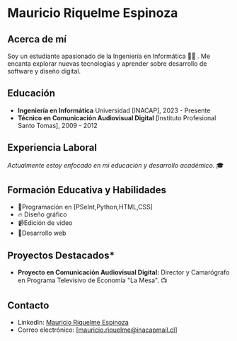 # Mauricio Riquelme Espinoza

## Acerca de mí
Soy un estudiante apasionado de la Ingeniería en Informática 👨‍💻 . Me encanta explorar nuevas tecnologías y aprender sobre desarrollo de software y diseño digital.

## Educación
- **Ingeniería en Informática**
  Universidad [INACAP], 2023 - Presente
- **Técnico en Comunicación Audiovisual Digital**
  [Instituto Profesional Santo Tomas], 2009 - 2012

## Experiencia Laboral
*Actualmente estoy enfocado en mi educación y desarrollo académico.* 🎓

## Formación Educativa y Habilidades
- 👾Programación en [PSeInt,Python,HTML,CSS]
- 🔥 Diseño gráfico
- 📹Edición de video 
- 🚀Desarrollo web

## Proyectos Destacados* 
- **Proyecto en Comunicación Audiovisual Digital:** Director y Camarógrafo en Programa Televisivo de Economía "La Mesa". 📺

## Contacto
- LinkedIn: [Mauricio Riquelme Espinoza](https://www.linkedin.com/in/mauricio-riquelme-espinoza-a0771357/)
- Correo electrónico: [mauricio.riquelme@inacapmail.cl]

<!--
**Universok/Universok** is a ✨ _special_ ✨ repository because its `README.md` (this file) appears on your GitHub profile.

Here are some ideas to get you started:

- 🔭 I’m currently working on ...
- 🌱 I’m currently learning ...
- 👯 I’m looking to collaborate on ...
- 🤔 I’m looking for help with ...
- 💬 Ask me about ...
- 📫 How to reach me: ...
- 😄 Pronouns: ...
- ⚡ Fun fact: ...
-->
